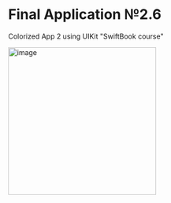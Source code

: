 # Final Application №2.6
Colorized App 2 using UIKit "SwiftBook course"

<img src=" " alt="image" style="width:300px;"/>

